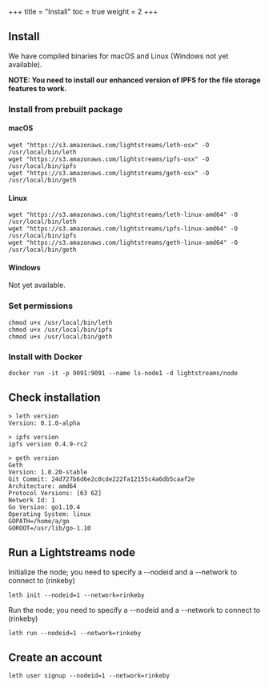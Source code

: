 +++
title = "Install"
toc = true
weight = 2
+++

## Install

We have compiled binaries for macOS and Linux (Windows not yet available).

**NOTE: You need to install our enhanced version of IPFS for the file storage features to work.**

### Install from prebuilt package

#### macOS

```
wget "https://s3.amazonaws.com/lightstreams/leth-osx" -O /usr/local/bin/leth
wget "https://s3.amazonaws.com/lightstreams/ipfs-osx" -O /usr/local/bin/ipfs
wget "https://s3.amazonaws.com/lightstreams/geth-osx" -O /usr/local/bin/geth
```

#### Linux

```
wget "https://s3.amazonaws.com/lightstreams/leth-linux-amd64" -O /usr/local/bin/leth
wget "https://s3.amazonaws.com/lightstreams/ipfs-linux-amd64" -O /usr/local/bin/ipfs
wget "https://s3.amazonaws.com/lightstreams/geth-linux-amd64" -O /usr/local/bin/geth
```

#### Windows

Not yet available.

### Set permissions

```
chmod u+x /usr/local/bin/leth
chmod u+x /usr/local/bin/ipfs
chmod u+x /usr/local/bin/geth
```

### Install with Docker

```
docker run -it -p 9091:9091 --name ls-node1 -d lightstreams/node
```

## Check installation

```
> leth version
Version: 0.1.0-alpha

> ipfs version
ipfs version 0.4.9-rc2

> geth version
Geth
Version: 1.8.20-stable
Git Commit: 24d727b6d6e2c0cde222fa12155c4a6db5caaf2e
Architecture: amd64
Protocol Versions: [63 62]
Network Id: 1
Go Version: go1.10.4
Operating System: linux
GOPATH=/home/a/go
GOROOT=/usr/lib/go-1.10
```

## Run a Lightstreams node

Initialize the node; you need to specify a --nodeid and a --network to connect to (rinkeby)
```
leth init --nodeid=1 --network=rinkeby
```

Run the node; you need to specify a --nodeid and a --network to connect to (rinkeby)
```
leth run --nodeid=1 --network=rinkeby
```

## Create an account

```
leth user signup --nodeid=1 --network=rinkeby
```

